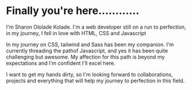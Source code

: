 # Finally you're here............
I'm Sharon Ololade Kolade. I'm a web developer still on a run to perfection, in my journey, I fell in love with HTML, CSS and Javascript

In my journey on CSS, tailwind and Sass has been my companion.
I'm currently threading the pathof Javascript, and yes it has been quite challenging but awesome.
My affection for this path is beyond my expectations and I'm confident I'll excel here.

I want to get my hands dirty, so I'm looking forward to collaborations, projects and everything that will help my journey to perfection in this field.
